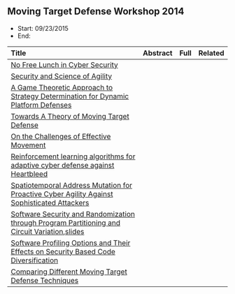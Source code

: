 ## Moving Target Defense Workshop 2014

- Start: 09/23/2015
- End: 

|Title| Abstract| Full| Related|
|:----|:----|:----|:---|
|[No Free Lunch in Cyber Security](http://csis.gmu.edu/MTD2014/slides-cybenko-keynote.pdf)| | | |
[Security and Science of Agility](http://csis.gmu.edu/MTD2014/slides-mcdaniel-keynote.pdf)| | | |
|[A Game Theoretic Approach to Strategy Determination for Dynamic Platform Defenses](http://dl.acm.org/citation.cfm?id=2663478)| | | |
|[Towards A Theory of Moving Target Defense](http://people.cis.ksu.edu/~sdeloach/publications/Conference/mtd307-zhuangA.pdf)| | | |
|[On the Challenges of Effective Movement](http://dl.acm.org/citation.cfm?id=2663480)| | | |
|[Reinforcement learning algorithms for adaptive cyber defense against Heartbleed](http://dl.acm.org/citation.cfm?id=2663481)| | | |
|[Spatiotemporal Address Mutation for Proactive Cyber Agility Against Sophisticated Attackers](http://dl.acm.org/citation.cfm?id=2663483)| | | |
|[Software Security and Randomization through Program Partitioning and Circuit Variation](http://dl.acm.org/citation.cfm?id=2663484),[slides](http://csis.gmu.edu/MTD2014/slides-andel.pdf)| | | |
|[Software Profiling Options and Their Effects on Security Based Code Diversification](http://dl.acm.org/citation.cfm?id=2663485)| | | |
|[Comparing Different Moving Target Defense Techniques](http://dl.acm.org/citation.cfm?id=2663486)| | | |

